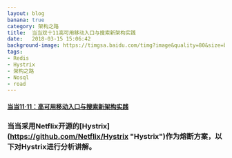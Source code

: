 ```yaml
---
layout: blog
banana: true
category: 架构之路
title:  当当双十11高可用移动入口与搜索新架构实践
date:   2018-03-15 15:06:42
background-image: https://timgsa.baidu.com/timg?image&quality=80&size=b9999_10000&sec=1522820445537&di=0fc87fa8f4279bcd602457016749e708&imgtype=0&src=http%3A%2F%2Fbpic.ooopic.com%2F15%2F21%2F86%2F15218622-8427813f9632413d6ec5d51afe1caf2d-1.jpg
tags:
- Redis
- Hystrix
- 架构之路
- Nosql
- road
---
```


#### [当当11·11：高可用移动入口与搜索新架构实践](http://mp.weixin.qq.com/s/3iN8ZozP6lhPnz_KAmgc-w "当当11·11：高可用移动入口与搜索新架构实践")

###  当当采用Netflix开源的[Hystrix] (https://github.com/Netflix/Hystrix "Hystrix")作为熔断方案，以下对Hystrix进行分析讲解。